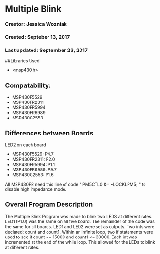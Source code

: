 # Multiple Blink
### Creator: Jessica Wozniak
### Created: Septeber 13, 2017
### Last updated: September 23, 2017

##Libraries Used
* <msp430.h>

## Compatability:
* MSP430F5529
* MSP430FR2311
* MSP430FR5994
* MSP430FR6989
* MSP430G2553

## Differences between Boards
LED2 on each board
* MSP430F5529: P4.7 
* MSP430FR2311: P2.0
* MSP430FR5994: P1.1
* MSP430FR6989: P9.7
* MSP430G2553: P1.6

All MSP430FR need this line of code " PM5CTL0 &= ~LOCKLPM5; " to disable high impedance mode.

## Overall Program Description
The Multiple Blink Program was made to blink two LEDS at different rates. LED1 (P1.0) was the same on all five board. The remainder of the code was the same for all boards. LED1 and LED2 were set as outputs. Two ints were declared: count and count1. Within an infinite loop, two if statements were used to see if count <= 15000 and count1 <= 30000. Each int was incremented at the end of the while loop. This allowed for the LEDs to blink at different rates.
